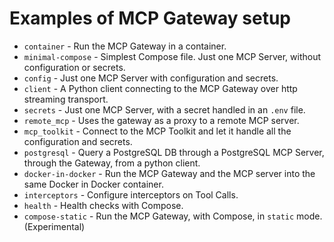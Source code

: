 # Examples of MCP Gateway setup

+ `container` - Run the MCP Gateway in a container.
+ `minimal-compose` - Simplest Compose file. Just one MCP Server, without configuration or secrets.
+ `config` - Just one MCP Server with configuration and secrets.
+ `client` - A Python client connecting to the MCP Gateway over http streaming transport.
+ `secrets` - Just one MCP Server, with a secret handled in an `.env` file.
+ `remote_mcp` - Uses the gateway as a proxy to a remote MCP server.
+ `mcp_toolkit` - Connect to the MCP Toolkit and let it handle all the configuration and secrets.
+ `postgresql` - Query a PostgreSQL DB through a PostgreSQL MCP Server, through the Gateway, from a python client.
+ `docker-in-docker` - Run the MCP Gateway and the MCP server into the same Docker in Docker container.
+ `interceptors` - Configure interceptors on Tool Calls.
+ `health` - Health checks with Compose.
+ `compose-static` - Run the MCP Gateway, with Compose, in `static` mode. (Experimental)
